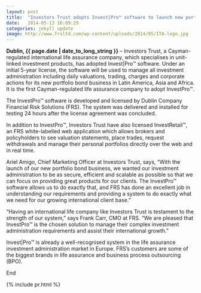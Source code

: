 ```yaml
---
layout: post
title:  "Investors Trust adopts Invest|Pro™ software to launch new portfolio bond products in Latin America, Asia and Africa"
date:   2014-05-13 16:09:29
categories: jekyll update
image: http://www.frsltd.com/wp-content/uploads/2014/05/ITA-logo.jpg
---
```




**Dublin, {{ page.date | date_to_long_string }}**  – Investors Trust, a Cayman-regulated international life assurance company, which specialises in unit-linked investment products, has adopted Invest|Pro™ software.  Under an initial 5-year license, the software will be used to manage all investment administration including daily valuations, trading, charges and corporate actions for its new portfolio bond business in Latin America, Asia and Africa.  It is the first Cayman-regulated life assurance company to adopt InvestPro™.

The InvestPro™ software is developed and licensed by Dublin Company Financial Risk Solutions (FRS). The system was delivered and installed for testing 24 hours after the license agreement was concluded.

In addition to InvestPro™, Investors Trust have also licensed InvestRetail™, an FRS white-labelled web application which allows brokers and policyholders to see valuation statements, place trades, request withdrawals and manage their personal portfolios directly over the web and in real time.

Ariel Amigo, Chief Marketing Officer at Investors Trust, says, “With the launch of our new portfolio bond business, we wanted our investment administration to be as secure, efficient and scalable as possible so that we can focus on providing great products for our clients.  The InvestPro™ software allows us to do exactly that, and FRS has done an excellent job in understanding our requirements and providing a system to do exactly what we need for our growing international client base.”

“Having an international life company like Investors Trust is testament to the strength of our system,” says Frank Carr, CMO at FRS. “We are pleased that InvestPro™ is the chosen solution to manage their complex investment administration requirements and assist their international growth.”

Invest|Pro™ is already a well-recognised system in the life assurance investment administration market in Europe. FRS’s customers are some of the biggest brands in life assurance and business process outsourcing (BPO). 

End
 

{% include pr.html %}